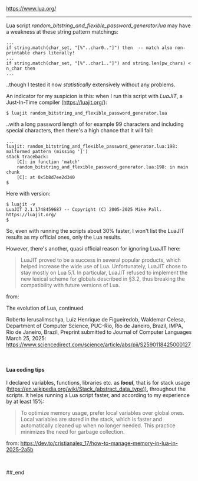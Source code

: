https://www.lua.org/

---

Lua script _random_bitstring_and_flexible_password_generator.lua_ may have a weakness at these string pattern matchings:

```
...
if string.match(char_set, "[%"..char0.."]") then  -- match also non-printable chars literally!
...
if string.match(char_set, "[%"..char1.."]") and string.len(pw_chars) < n_char then
...
```

..though I tested it now _statistically_ extensively without any problems.

An indicator for my suspicion is this: when I run this script with _LuaJIT_, a Just-In-Time compiler (https://luajit.org/):

```
$ luajit random_bitstring_and_flexible_password_generator.lua
```

..with a long password length of for example 99 characters and including special characters, then there's a high chance that it will fail:

```
...
luajit: random_bitstring_and_flexible_password_generator.lua:198: malformed pattern (missing ']')
stack traceback:
	[C]: in function 'match'
	random_bitstring_and_flexible_password_generator.lua:198: in main chunk
	[C]: at 0x5b8d7ee2d340
$
```

Here with version:

```
$ luajit -v
LuaJIT 2.1.1748459687 -- Copyright (C) 2005-2025 Mike Pall. https://luajit.org/
$
```

So, even with running the scripts about 30% faster, I won't list the LuaJIT results as my official ones, only the Lua results.

However, there's another, quasi official reason for ignoring LuaJIT here: 

> LuaJIT proved to be a success in several popular products, which helped increase the wide use of Lua. Unfortunately, LuaJIT chose to stay mostly on Lua 5.1. In particular, LuaJIT
refused to implement the new lexical scheme for globals described in §3.2, thus breaking the compatibility with future versions of Lua.

from:

The evolution of Lua, continued

Roberto Ierusalimschya, Luiz Henrique de Figueiredob, Waldemar Celesa, Department of Computer Science, PUC-Rio, Rio de Janeiro, Brazil, IMPA, Rio de Janeiro, Brazil, Preprint submitted to Journal of Computer Languages March 25, 2025: https://www.sciencedirect.com/science/article/abs/pii/S2590118425000127

<br/>

#### Lua coding tips

I declared variables, functions, libraries etc. as _**local**_, that is for stack usage (https://en.wikipedia.org/wiki/Stack_(abstract_data_type)), throughout the scripts. It helps running a Lua script faster, and according to my experience by at least 15%:

> To optimize memory usage, prefer local variables over global ones. Local variables are stored in the stack, which is faster and automatically cleaned up when no longer needed. This practice minimizes the need for garbage collection.

from: https://dev.to/cristianalex_17/how-to-manage-memory-in-lua-in-2025-2a5b

<br/>

##_end

